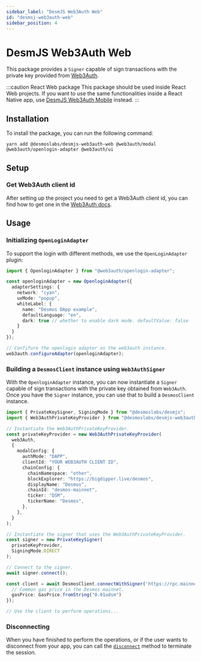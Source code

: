 ```yaml
---
sidebar_label: "DesmJS Web3Auth Web"
id: "desmsj-web3auth-web"
sidebar_position: 4
---
```


# DesmJS Web3Auth Web

This package provides a `Signer` capable of sign transactions with the private
key provided from [Web3Auth](https://web3auth.io).

:::caution React Web package
This package should be used inside React Web projects. If you want to use the same functionalities inside a
React Native app, use [DesmJS Web3Auth Mobile](./web3auth-mobile.mdx) instead.
:::

## Installation

To install the package, you can run the following command:

```shell
yarn add @desmoslabs/desmjs-web3auth-web @web3auth/modal @web3auth/openlogin-adapter @web3auth/ui
```

## Setup

### Get Web3Auth client id

After setting up the project you need to get a Web3Auth client id, you can find how to
get one in the [Web3Auth docs](https://web3auth.io/docs/developer-dashboard/get-client-id).

## Usage

### Initializing `OpenLoginAdapter`

To support the login with different methods, we use the `OpenLoginAdapter` plugin:

```ts
import { OpenloginAdapter } from "@web3auth/openlogin-adapter";

const openloginAdapter = new OpenloginAdapter({
  adapterSettings: {
    network: "cyan",
    uxMode: "popup",
    whiteLabel: {
      name: "Desmos DApp example",
      defaultLanguage: "en",
      dark: true // whether to enable dark mode. defaultValue: false
    }
  }
});

// Confifure the openlogin adapter on the web3auth instance.
web3auth.configureAdapter(openloginAdapter);
```

### Building a `DesmosClient` instance using `Web3AuthSigner`

With the `OpenloginAdapter` instance, you can now instantiate a `Signer` capable of sign transactions
with the private key obtained from `Web3Auth`. Once you have the `Signer` instance, you can use that to build
a `DesmosClient` instance.

```ts
import { PrivateKeySigner, SigningMode } from "@desmoslabs/desmjs";
import { Web3AuthPrivateKeyProvider } from "@desmoslabs/desmjs-web3auth-web";

// Instantiate the Web3AuthPrivateKeyProvider.
const privateKeyProvider = new Web3AuthPrivateKeyProvider(
  web3Auth,
  {
    modalConfig: {
      authMode: "DAPP",
      clientId: "YOUR WEB3AUTH CLIENT ID",
      chainConfig: {
        chainNamespace: "other",
        blockExplorer: "https://bigdipper.live/desmos",
        displayName: "Desmos",
        chainId: "desmos-mainnet",
        ticker: "DSM",
        tickerName: "Desmos",
      },
    },
  }
);

// Instantiate the signer that uses the Web3AuthPrivateKeyProvider.
const signer = new PrivateKeySigner(
  privateKeyProvider,
  SigningMode.DIRECT
);

// Connect to the signer.
await signer.connect();

const client = await DesmosClient.connectWithSigner('https://rpc.mainnet.desmos.network', signer, {
  // Common gas price in the Desmos mainnet.
  gasPrice: GasPrice.fromString("0.01udsm")
});

// Use the client to perform operations...
```

### Disconnecting

When you have finished to perform the operations, or if the user wants to disconnect from your app, you can
call the [`disconnect`](../api/keplr/classes/KeplrSigner.md#disconnect) method
to terminate the session.
